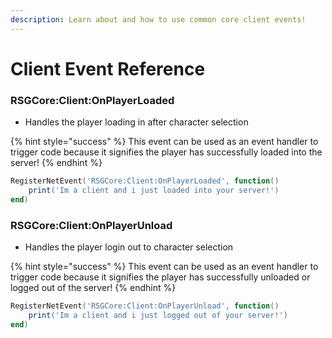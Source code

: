 ```yaml
---
description: Learn about and how to use common core client events!
---
```


# Client Event Reference

### RSGCore:Client:OnPlayerLoaded

* Handles the player loading in after character selection

{% hint style="success" %}
This event can be used as an event handler to trigger code because it signifies the player has successfully loaded into the server!
{% endhint %}

```lua
RegisterNetEvent('RSGCore:Client:OnPlayerLoaded', function()
    print('Im a client and i just loaded into your server!')
end)
```

### RSGCore:Client:OnPlayerUnload

* Handles the player login out to character selection

{% hint style="success" %}
This event can be used as an event handler to trigger code because it signifies the player has successfully unloaded or logged out of the server!
{% endhint %}

```lua
RegisterNetEvent('RSGCore:Client:OnPlayerUnload', function()
    print('Im a client and i just logged out of your server!')
end)
```
